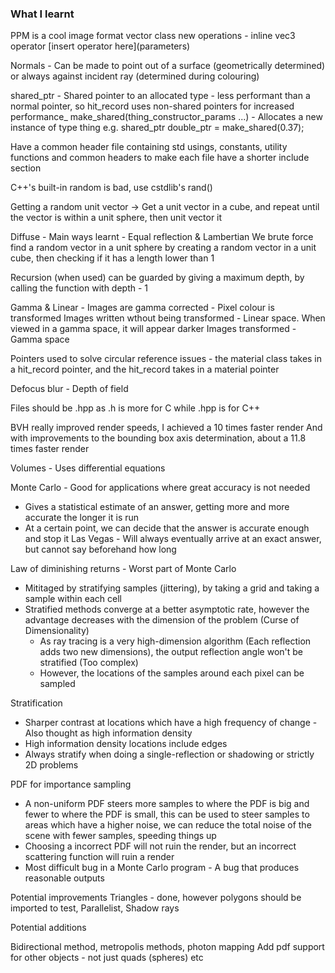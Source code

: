 ### What I learnt
PPM is a cool image format
vector class new operations - inline vec3 operator \[insert operator here](parameters)

Normals - Can be made to point out of a surface (geometrically determined) or always against incident ray (determined during colouring)

shared_ptr<type> - Shared pointer to an allocated type - less performant than a normal pointer, so hit_record uses non-shared pointers for increased performance_
make_shared<thing>(thing_constructor_params ...) - Allocates a new instance of type thing
e.g. shared_ptr<double> double_ptr = make_shared<double>(0.37);

Have a common header file containing std usings, constants, utility functions and common headers to make each file have a shorter include section

C++'s built-in random is bad, use cstdlib's rand()

Getting a random unit vector -> Get a unit vector in a cube, and repeat until the vector is within a unit sphere, then unit vector it

Diffuse - Main ways learnt - Equal reflection & Lambertian
We brute force find a random vector in a unit sphere by creating a random vector in a unit cube, then checking if it has a length lower than 1

Recursion (when used) can be guarded by giving a maximum depth, by calling the function with depth - 1

Gamma & Linear - Images are gamma corrected - Pixel colour is transformed
Images written wthout being transformed - Linear space. When viewed in a gamma space, it will appear darker
Images transformed - Gamma space

Pointers used to solve circular reference issues - the material class takes in a hit_record pointer, and the hit_record takes in a material pointer

Defocus blur - Depth of field

Files should be .hpp as .h is more for C while .hpp is for C++

BVH really improved render speeds, I achieved a 10 times faster render
And with improvements to the bounding box axis determination, about a 11.8 times faster render

Volumes - Uses differential equations

Monte Carlo - Good for applications where great accuracy is not needed
- Gives a statistical estimate of an answer, getting more and more accurate the longer it is run
- At a certain point, we can decide that the answer is accurate enough and stop it
Las Vegas - Will always eventually arrive at an exact answer, but cannot say beforehand how long

Law of diminishing returns - Worst part of Monte Carlo
- Mititaged by stratifying samples (jittering), by taking a grid and taking a sample within each cell
- Stratified methods converge at a better asymptotic rate, however the advantage decreases with the dimension of the problem (Curse of Dimensionality)
	- As ray tracing is a very high-dimension algorithm (Each reflection adds two new dimensions), the output reflection angle won't be stratified (Too complex)
	- However, the locations of the samples around each pixel can be sampled

Stratification
- Sharper contrast at locations which have a high frequency of change - Also thought as high information density
- High information density locations include edges
- Always stratify when doing a single-reflection or shadowing or strictly 2D problems

PDF for importance sampling
- A non-uniform PDF steers more samples to where the PDF is big and fewer to where the PDF is small, this can be used to steer samples to areas which have a higher noise, we can reduce the total noise of the scene with fewer samples, speeding things up
- Choosing a incorrect PDF will not ruin the render, but an incorrect scattering function will ruin a render
- Most difficult bug in a Monte Carlo program - A bug that produces reasonable outputs


Potential improvements
Triangles - done, however polygons should be imported to test, Parallelist, Shadow rays

Potential additions

Bidirectional method, metropolis methods, photon mapping
Add pdf support for other objects - not just quads (spheres) etc